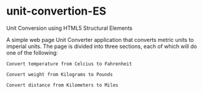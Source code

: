 # unit-convertion-ES
Unit Conversion using HTML5 Structural Elements

A simple web page Unit Converter application that converts metric units to imperial units. The page is divided into three sections, each of which will do one of the following:

    Convert temperature from Celcius to Fahrenheit

    Convert weight from Kilograms to Pounds

    Convert distance from Kilometers to Miles
